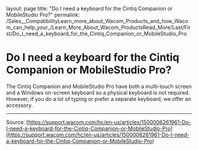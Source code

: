 layout: page
title: "Do I need a keyboard for the Cintiq Companion or MobileStudio Pro?"
permalink: /Sales__CompatibilityLearn_more_about_Wacom_Products_and_how_Wacom_can_help_your_/Learn_More_About_Wacom_ProductsRead_More/Last/First/Do_I_need_a_keyboard_for_the_Cintiq_Companion_or_MobileStudio_Pro

# Do I need a keyboard for the Cintiq Companion or MobileStudio Pro?

The Cintiq Companion and MobileStudio Pro have both a multi-touch screen and a Windows on-screen keyboard so a physical keyboard is not required. However, if you do a lot of typing or prefer a separate keyboard, we offer an accessory.

---
Source: [https://support.wacom.com/hc/en-us/articles/1500006261961-Do-I-need-a-keyboard-for-the-Cintiq-Companion-or-MobileStudio-Pro](https://support.wacom.com/hc/en-us/articles/1500006261961-Do-I-need-a-keyboard-for-the-Cintiq-Companion-or-MobileStudio-Pro)
